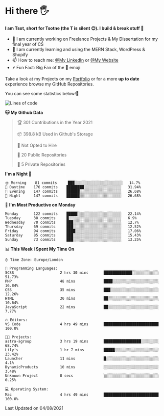 # Hi there :raised_hand_with_fingers_splayed:
#### I am Tsot, short for Tsotne (the T is silent :wink:). I build & break stuff :space_invader:
- :telescope: I am currently working on Freelance Projects & My Dissertation for my final year of CS
- :seedling: I am currently learning and using the MERN Stack, WordPress & Shopify
- :mailbox: How to reach me: [@My LinkedIn](https://www.linkedin.com/in/tsotne-gvadzabia/) or [@My Website](https://tsotnegvadzabia.me/contact)
- :zap: Fun Fact: Big Fan of the :space_invader: emoji

Take a look at my Projects on my [Portfolio](https://tsotnegvadzabia.me/) or for a more **up to date** experience browse my GitHub Repositories.

You can see some statistics below!:space_invader:
<!--START_SECTION:waka-->
![Lines of code](https://img.shields.io/badge/From%20Hello%20World%20I%27ve%20Written-3.5%20million%20lines%20of%20code-blue)

**🐱 My Github Data** 

> 🏆 301 Contributions in the Year 2021
 > 
> 📦 398.8 kB Used in Github's Storage 
 > 
> 🚫 Not Opted to Hire
 > 
> 📜 20 Public Repositories 
 > 
> 🔑 5 Private Repositories  
 > 
**I'm a Night 🦉** 

```text
🌞 Morning    81 commits     ███░░░░░░░░░░░░░░░░░░░░░░   14.7% 
🌆 Daytime    176 commits    ████████░░░░░░░░░░░░░░░░░   31.94% 
🌃 Evening    147 commits    ██████░░░░░░░░░░░░░░░░░░░   26.68% 
🌙 Night      147 commits    ██████░░░░░░░░░░░░░░░░░░░   26.68%

```
📅 **I'm Most Productive on Monday** 

```text
Monday       122 commits    █████░░░░░░░░░░░░░░░░░░░░   22.14% 
Tuesday      38 commits     █░░░░░░░░░░░░░░░░░░░░░░░░   6.9% 
Wednesday    70 commits     ███░░░░░░░░░░░░░░░░░░░░░░   12.7% 
Thursday     69 commits     ███░░░░░░░░░░░░░░░░░░░░░░   12.52% 
Friday       94 commits     ████░░░░░░░░░░░░░░░░░░░░░   17.06% 
Saturday     85 commits     ███░░░░░░░░░░░░░░░░░░░░░░   15.43% 
Sunday       73 commits     ███░░░░░░░░░░░░░░░░░░░░░░   13.25%

```


📊 **This Week I Spent My Time On** 

```text
⌚︎ Time Zone: Europe/London

💬 Programming Languages: 
SCSS                     2 hrs 30 mins       █████████████░░░░░░░░░░░░   51.73% 
PHP                      48 mins             ████░░░░░░░░░░░░░░░░░░░░░   16.84% 
CSS                      35 mins             ███░░░░░░░░░░░░░░░░░░░░░░   12.26% 
HTML                     30 mins             ██░░░░░░░░░░░░░░░░░░░░░░░   10.64% 
JavaScript               22 mins             ██░░░░░░░░░░░░░░░░░░░░░░░   7.77%

🔥 Editors: 
VS Code                  4 hrs 49 mins       █████████████████████████   100.0%

🐱‍💻 Projects: 
astra-agroup             3 hrs 19 mins       █████████████████░░░░░░░░   68.74% 
Lily's                   1 hr 7 mins         █████░░░░░░░░░░░░░░░░░░░░   23.42% 
Launcher                 11 mins             █░░░░░░░░░░░░░░░░░░░░░░░░   4.1% 
DynamicProducts          10 mins             ░░░░░░░░░░░░░░░░░░░░░░░░░   3.48% 
Unknown Project          0 secs              ░░░░░░░░░░░░░░░░░░░░░░░░░   0.25%

💻 Operating System: 
Mac                      4 hrs 49 mins       █████████████████████████   100.0%

```


 Last Updated on 04/08/2021
<!--END_SECTION:waka-->
